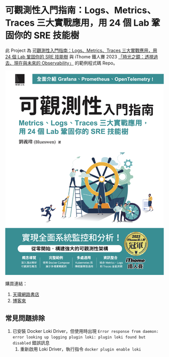 # 可觀測性入門指南：Logs、Metrics、Traces 三大實戰應用，用 24 個 Lab 鞏固你的 SRE 技能樹

此 Project 為 [可觀測性入門指南：Logs、Metrics、Traces 三大實戰應用，用 24 個 Lab 鞏固你的 SRE 技能樹](https://www.tenlong.com.tw/products/9786263339538) 與 iThome 鐵人賽 2023 [「時光之鏡：透視過去、現在與未來的 Observability」](https://ithelp.ithome.com.tw/users/20162175/ironman/6445) 的範例程式碼 Repo。

![可觀測性入門指南](./cover.png)

購買連結：

1. [天瓏網路書店](https://www.tenlong.com.tw/products/9786263339538)
2. [博客來](https://www.books.com.tw/products/0010999165)

## 常見問題排除

1. 已安裝 Docker Loki Driver，但使用時出現 `Error response from daemon: error looking up logging plugin loki: plugin loki found but disabled` 錯誤訊息
   1. 重新啟用 Loki Driver，執行指令 `docker plugin enable loki`
